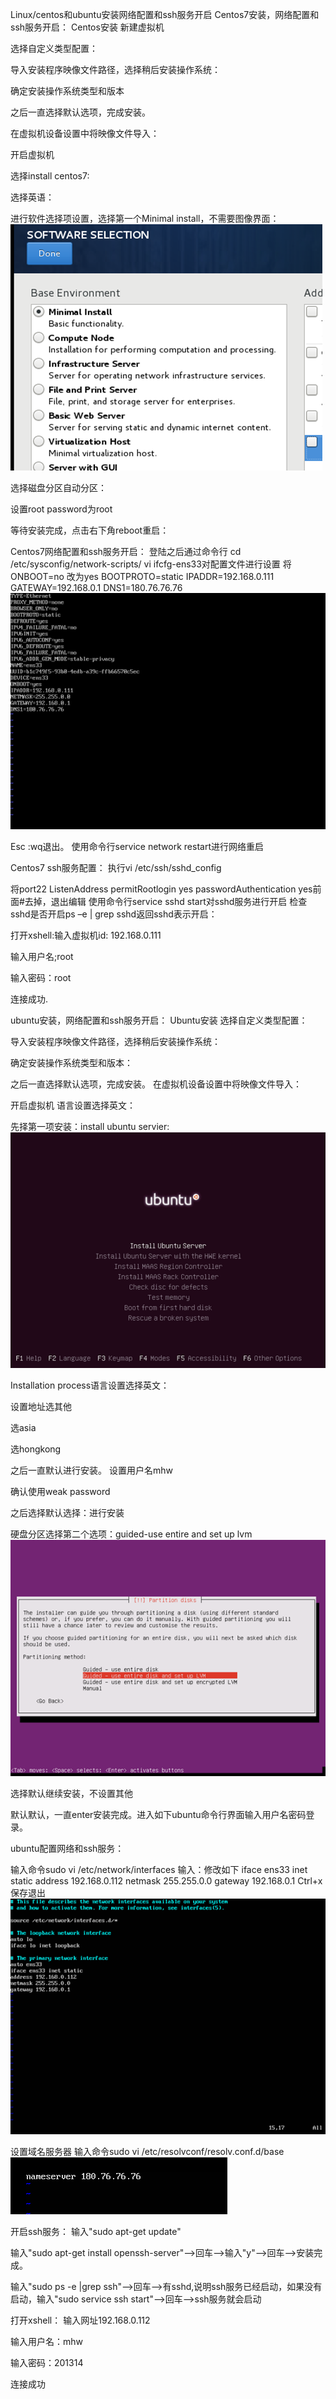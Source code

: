 Linux/centos和ubuntu安装网络配置和ssh服务开启
Centos7安装，网络配置和ssh服务开启：
Centos安装
新建虚拟机

选择自定义类型配置：

导入安装程序映像文件路径，选择稍后安装操作系统：

确定安装操作系统类型和版本

之后一直选择默认选项，完成安装。

在虚拟机设备设置中将映像文件导入：

开启虚拟机

选择install centos7:

选择英语：

进行软件选择项设置，选择第一个Minimal install，不需要图像界面：
![Image text]( https://raw.githubusercontent.com/muhongwei/train1/master/imgfloder/1.png)

选择磁盘分区自动分区：

设置root password为root

等待安装完成，点击右下角reboot重启：

Centos7网络配置和ssh服务开启：
登陆之后通过命令行 cd /etc/sysconfig/network-scripts/
vi ifcfg-ens33对配置文件进行设置
将ONBOOT=no 改为yes
BOOTPROTO=static
IPADDR=192.168.0.111
GATEWAY=192.168.0.1
DNS1=180.76.76.76
![Image text]( https://raw.githubusercontent.com/muhongwei/train1/master/imgfloder/2.png)

Esc :wq退出。
使用命令行service network restart进行网络重启


Centos7 ssh服务配置：
执行vi /etc/ssh/sshd_config

将port22 
  ListenAddress 
  permitRootlogin yes 
  passwordAuthentication yes前面#去掉，退出编辑
使用命令行service sshd start对sshd服务进行开启
检查sshd是否开启ps –e | grep sshd返回sshd表示开启：


打开xshell:输入虚拟机id: 192.168.0.111

输入用户名;root

输入密码：root

连接成功.

ubuntu安装，网络配置和ssh服务开启：
Ubuntu安装
选择自定义类型配置：

导入安装程序映像文件路径，选择稍后安装操作系统：

确定安装操作系统类型和版本：

之后一直选择默认选项，完成安装。
在虚拟机设备设置中将映像文件导入：

开启虚拟机
语言设置选择英文：

先择第一项安装：install ubuntu servier:
![Image text]( https://raw.githubusercontent.com/muhongwei/train1/master/imgfloder/3.png)

Installation process语言设置选择英文：

设置地址选其他

选asia 

选hongkong
 
之后一直默认进行安装。
设置用户名mhw

确认使用weak password

之后选择默认选择：进行安装

硬盘分区选择第二个选项：guided-use entire and set up lvm
![Image text]( https://raw.githubusercontent.com/muhongwei/train1/master/imgfloder/4.png)

选择默认继续安装，不设置其他

默认默认，一直enter安装完成。进入如下ubuntu命令行界面输入用户名密码登录。



ubuntu配置网络和ssh服务：

输入命令sudo vi /etc/network/interfaces
输入：修改如下
iface ens33 inet static
address 192.168.0.112
netmask 255.255.0.0
gateway 192.168.0.1
Ctrl+x保存退出
  ![Image text]( https://raw.githubusercontent.com/muhongwei/train1/master/imgfloder/5.png)

 
设置域名服务器
输入命令sudo vi /etc/resolvconf/resolv.conf.d/base
![Image text]( https://raw.githubusercontent.com/muhongwei/train1/master/imgfloder/6.png)


开启ssh服务：
输入"sudo apt-get update"

输入"sudo apt-get install openssh-server"-->回车-->输入"y"-->回车-->安装完成。

输入"sudo ps -e |grep ssh"-->回车-->有sshd,说明ssh服务已经启动，如果没有启动，输入"sudo service ssh start"-->回车-->ssh服务就会启动


打开xshell：
输入网址192.168.0.112

输入用户名：mhw

输入密码：201314

连接成功



